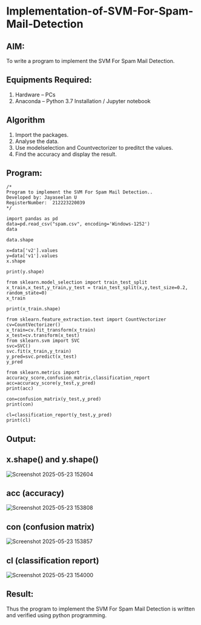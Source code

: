 # Implementation-of-SVM-For-Spam-Mail-Detection

## AIM:
To write a program to implement the SVM For Spam Mail Detection.

## Equipments Required:
1. Hardware – PCs
2. Anaconda – Python 3.7 Installation / Jupyter notebook

## Algorithm
1. Import the packages.
2. Analyse the data.
3. Use modelselection and Countvectorizer to preditct the values.
4. Find the accuracy and display the result.
## Program:
```
/*
Program to implement the SVM For Spam Mail Detection..
Developed by: Jayaseelan U
RegisterNumber:  212223220039
*/
```
```
import pandas as pd
data=pd.read_csv("spam.csv", encoding='Windows-1252')
data

data.shape

x=data['v2'].values
y=data['v1'].values
x.shape

print(y.shape)

from sklearn.model_selection import train_test_split
x_train,x_test,y_train,y_test = train_test_split(x,y,test_size=0.2, random_state=0)
x_train

print(x_train.shape)

from sklearn.feature_extraction.text import CountVectorizer
cv=CountVectorizer()
x_train=cv.fit_transform(x_train)
x_test=cv.transform(x_test)
from sklearn.svm import SVC
svc=SVC()
svc.fit(x_train,y_train)
y_pred=svc.predict(x_test)
y_pred

from sklearn.metrics import accuracy_score,confusion_matrix,classification_report
acc=accuracy_score(y_test,y_pred)
print(acc)

con=confusion_matrix(y_test,y_pred)
print(con)

cl=classification_report(y_test,y_pred)
print(cl)
```
## Output:
## x.shape() and y.shape()
![Screenshot 2025-05-23 152604](https://github.com/user-attachments/assets/e21d96a5-f246-4756-8f44-21a264005a4c)
## acc (accuracy)
![Screenshot 2025-05-23 153808](https://github.com/user-attachments/assets/3004b234-0feb-4ff4-994f-76af3f6a5eeb)
## con (confusion matrix)
![Screenshot 2025-05-23 153857](https://github.com/user-attachments/assets/6ce28feb-5f53-4583-a8b7-bc0924afb83c)
## cl (classification report)
![Screenshot 2025-05-23 154000](https://github.com/user-attachments/assets/edef8c6e-f7b4-487b-b53a-5204fe753f7b)
## Result:
Thus the program to implement the SVM For Spam Mail Detection is written and verified using python programming.
